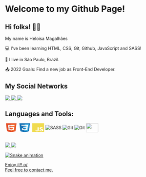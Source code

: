 
# Welcome to my Github Page!

 
## Hi folks! 👋🏼
My name is Heloisa Magalhães
 

:computer: I've been learning HTML, CSS, Git, Github, JavaScript and SASS!

:house_with_garden: I live in São Paulo, Brazil.

:outbox_tray: 2022 Goals: Find a new job as Front-End Developer.


## My Social Networks
<a href="https://wa.me/5511932986638" alt="WhatsApp" target="_blank">
   <img src="https://img.shields.io/badge/WhatsApp-25D366?style=for-the-badge&logo=whatsapp&logoColor=white" target="_blank">
</a>

 <a href="https://www.linkedin.com/in/heloisa-magalhaes" target="_blank">
 <img src="https://img.shields.io/badge/-LinkedIn-%230077B5?style=for-the-badge&logo=linkedin&logoColor=white" target="_blank">
</a> 

 <a href = "mailto:heloisaalmeida99@gmail.com">
 <img src="https://img.shields.io/badge/Gmail-D14836?style=for-the-badge&logo=gmail&logoColor=white" target="_blank">
 </a>
 

##  Languages and Tools:
<section style="display: inline_block">
<img align="center" alt="HTML" height="30" width="40" src="https://raw.githubusercontent.com/devicons/devicon/master/icons/html5/html5-original.svg">
  <img align="center" alt="CSS" height="30" width="40" src="https://raw.githubusercontent.com/devicons/devicon/master/icons/css3/css3-original.svg">
  <img align="center" alt=”Js” height="30" width="40" src="https://raw.githubusercontent.com/devicons/devicon/master/icons/javascript/javascript-plain.svg">
  <img align="center" alt="SASS" height="30" width="40" src="https://cdn.jsdelivr.net/gh/devicons/devicon/icons/sass/sass-original.svg" />
  <img align="center" alt="Git" height="30" width="40" src="https://cdn.jsdelivr.net/gh/devicons/devicon/icons/git/git-plain.svg" />
  <img align="center" alt="Git" height="30" width="40" src="https://cdn.jsdelivr.net/gh/devicons/devicon/icons/vscode/vscode-original.svg" />
  <img align="center" height="30" width="40" color="white" src="https://cdn.jsdelivr.net/gh/devicons/devicon/icons/wordpress/wordpress-plain.svg" />
          

 </section><br><br>



 <div>
  <a href="https://github.com/HeloMagalhaes">
  <img height="180em" src="https://github-readme-stats.vercel.app/api?username=HeloMagalhaes&show_icons=true&theme=radical&include_all_commits=true&count_private=true"/>
  <img height="180em" src="https://github-readme-stats.vercel.app/api/top-langs/?username=HeloMagalhaes&layout=compact&langs_count=6&theme=radical"/>
</div>
   
<div> 
 
  ![Snake animation](https://github.com/HeloMagalhaes/HeloMagalhaes/blob/output/github-contribution-grid-snake.svg)

</div>


Enjoy it!! o/ <br>
Feel free to contact me.
